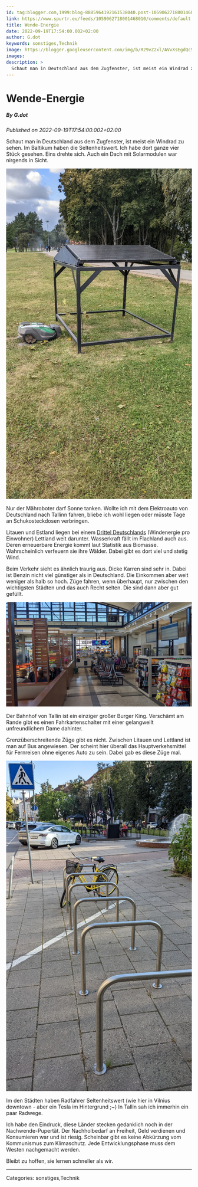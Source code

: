 ```yaml
---
id: tag:blogger.com,1999:blog-8885964192161538040.post-1059062718001468010
link: https://www.spurtr.eu/feeds/1059062718001468010/comments/default
title: Wende-Energie
date: 2022-09-19T17:54:00.002+02:00
author: G.dot
keywords: sonstiges,Technik
image: https://blogger.googleusercontent.com/img/b/R29vZ2xl/AVvXsEgdQc5R4Q7SfwmNVI4EnYEZDkO2cp5-u8MWd9avvCb4ght6s4yR_vMw3F5XlZf21o_u_xDnjxdIrg4JI2iJ2PN4KpzGf9GmnFJAZ-8QbQrLhG0if6VePeAjh3lOibmcbWBwX7b93OH2MzA/s72-c/1663525007668250-0.png
images: 
description: >
  Schaut man in Deutschland aus dem Zugfenster, ist meist ein Windrad zu sehen. Im Baltikum haben die Seltenheitswert. Ich habe dort ganze vier Stück gesehen. Eins drehte sich. Auch ein Dach mit Solarmodulen war nirgends in Sicht. Nur der Mähroboter darf Sonne tanken.
---
```

# Wende-Energie
##### By G.dot
_Published on 2022-09-19T17:54:00.002+02:00_

Schaut man in Deutschland aus dem Zugfenster, ist meist ein Windrad zu sehen. Im Baltikum haben die Seltenheitswert. Ich habe dort ganze vier Stück gesehen. Eins drehte sich. Auch ein Dach mit Solarmodulen war nirgends in Sicht.

[![](../assets/1663525007668250-0.png)](../assets/1663525007668250-0.png)

Nur der Mähroboter darf Sonne tanken. Wollte ich mit dem Elektroauto von Deutschland nach Tallinn fahren, bliebe ich wohl liegen oder müsste Tage an Schukosteckdosen verbringen.

Litauen und Estland liegen bei einem [Drittel Deutschlands](https://ourworldindata.org/grapher/wind-electricity-per-capita) (Windenergie pro Einwohner) Lettland weit darunter. Wasserkraft fällt im Flachland auch aus. Deren erneuerbare Energie kommt laut Statistik aus Biomasse. Wahrscheinlich verfeuern sie ihre Wälder. Dabei gibt es dort viel und stetig Wind. 

  

Beim Verkehr sieht es ähnlich traurig aus. Dicke Karren sind sehr in. Dabei ist Benzin nicht viel günstiger als in Deutschland. Die Einkommen aber weit weniger als halb so hoch. Züge fahren, wenn überhaupt, nur zwischen den wichtigsten Städten und das auch Recht selten. Die sind dann aber gut gefüllt. 

[![](../assets/1663602872160901-0.png)](../assets/1663602872160901-0.png)

Der Bahnhof von Tallin ist ein einziger großer Burger King. Verschämt am Rande gibt es einen Fahrkartenschalter mit einer gelangweilt unfreundlichem Dame dahinter.

Grenzüberschreitende Züge gibt es nicht. Zwischen Litauen und Lettland ist man auf Bus angewiesen. Der scheint hier überall das Hauptverkehsmittel für Fernreisen ohne eigenes Auto zu sein. Dabei gab es diese Züge mal.

[![](../assets/1663570638605772-0.png)](../assets/1663570638605772-0.png)

  

Im den Städten haben Radfahrer Seltenheitswert (wie hier in Vilnius downtown - aber ein Tesla im Hintergrund ;~) In Tallin sah ich immerhin ein paar Radwege.

Ich habe den Eindruck, diese Länder stecken gedanklich noch in der Nachwende-Pupertät. Der Nachholbedarf an Freiheit, Geld verdienen und Konsumieren war und ist riesig. Scheinbar gibt es keine Abkürzung vom Kommunismus zum Klimaschutz. Jede Entwicklungsphase muss dem Westen nachgemacht werden.

Bleibt zu hoffen, sie lernen schneller als wir.

---
Categories: sonstiges,Technik